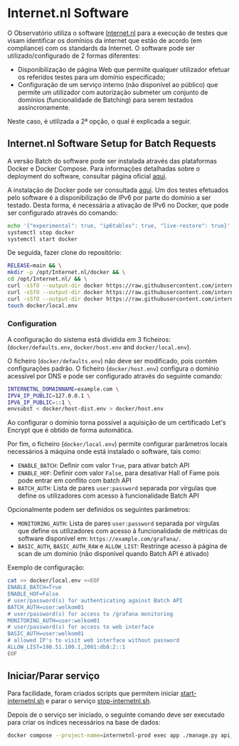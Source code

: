 # Internet.nl Software

O Observatório utiliza o software [Internet.nl](https://github.com/internetstandards/Internet.nl) para a execução de testes que visam identificar os domínios da internet que estão de acordo (em compliance) com os standards da Internet.
O software pode ser utilizado/configurado de 2 formas diferentes:
 - Disponibilização de página Web que permiite qualquer utilizador efetuar os referidos testes para um domínio especificado;
 - Configuração de um serviço interno (não disponível ao público) que permite um utilizador com autorização submeter um conjunto de domínios (funcionalidade de Batching) para serem testados assíncronamente.

Neste caso, é utilizada a 2ª opção, o qual é explicada a seguir.

## Internet.nl Software Setup for Batch Requests

A versão Batch do software pode ser instalada através das plataformas Docker e Docker Compose.
Para informações detalhadas sobre o deployment do software, consultar página oficial [aqui](https://github.com/internetstandards/Internet.nl/blob/main/documentation/Docker-deployment-batch.md).

A instalação de Docker pode ser consultada [aqui](https://docs.docker.com/desktop/install/linux-install/).
Um dos testes efetuados pelo software é a disponibilização de IPv6 por parte do domínio a ser testado. Desta forma, é necessária a ativação de IPv6 no Docker, que pode ser configurado através do comando:
```bash
echo '{"experimental": true, "ip6tables": true, "live-restore": true}' > /etc/docker/daemon.json
systemctl stop docker
systemctl start docker
```

De seguida, fazer clone do repositório:
```bash
RELEASE=main && \
mkdir -p /opt/Internet.nl/docker && \
cd /opt/Internet.nl/ && \
curl -sSfO --output-dir docker https://raw.githubusercontent.com/internetstandards/Internet.nl/${RELEASE}/docker/defaults.env && \
curl -sSfO --output-dir docker https://raw.githubusercontent.com/internetstandards/Internet.nl/${RELEASE}/docker/host-dist.env && \
curl -sSfO --output-dir docker https://raw.githubusercontent.com/internetstandards/Internet.nl/${RELEASE}/docker/docker-compose.yml && \
touch docker/local.env
```
### Configuration

A configuração do sistema está dividida em 3 ficheiros: (`docker/defaults.env`, `docker/host.env` and `docker/local.env`).

O ficheiro (`docker/defaults.env`) não deve ser modificado, pois contém configurações padrão.
O ficheiro (`docker/host.env`) configura o domínio acessível por DNS e pode ser configurado através do seguinte comando: 
```bash
INTERNETNL_DOMAINNAME=example.com \
IPV4_IP_PUBLIC=127.0.0.1 \
IPV6_IP_PUBLIC=::1 \
envsubst < docker/host-dist.env > docker/host.env
```
Ao configurar o domínio torna possível a aquisição de um certificado Let's Encrypt que é obtido de forma automática. 

Por fim, o ficheiro (`docker/local.env`) permite configurar parâmetros locais necessários à máquina onde está instalado o software, tais como:
- `ENABLE_BATCH`: Definir com valor `True`, para ativar batch API
- `ENABLE_HOF`: Definir com valor `False`, para desativar Hall of Fame pois pode entrar em conflito com batch API
- `BATCH_AUTH`: Lista de pares `user:password` separada por vírgulas que define os utilizadores com acesso à funcionalidade Batch API

Opcionalmente podem ser definidos os seguintes parâmetros:

- `MONITORING_AUTH`: Lista de pares `user:password` separada por vírgulas que define os utilizadores com acesso à funcionalidade de métricas do software disponível em: `https://example.com/grafana/`.
- `BASIC_AUTH`, `BASIC_AUTH_RAW` e `ALLOW_LIST`: Restringe acesso à página de scan de um domínio (não disponível quando Batch API é ativado)

Exemplo de configuração:
```bash
cat >> docker/local.env <<EOF
ENABLE_BATCH=True
ENABLE_HOF=False
# user/password(s) for authenticating against Batch API
BATCH_AUTH=user:welkom01
# user/password(s) for access to /grafana monitoring
MONITORING_AUTH=user:welkom01
# user/password(s) for access to web interface
BASIC_AUTH=user:welkom01
# allowed IP's to visit web interface without password
ALLOW_LIST=198.51.100.1,2001:db8:2::1
EOF
```

## Iniciar/Parar serviço

Para facilidade, foram criados scripts que permitem iniciar [start-internetnl.sh](https://github.com/henriquej-0904/Observatory-ISOC/blob/main/internet.nl/start-internetnl.sh) e parar o serviço [stop-internetnl.sh](https://github.com/henriquej-0904/Observatory-ISOC/blob/main/internet.nl/stop-internetnl.sh).

Depois de o serviço ser iniciado, o seguinte comando deve ser executado para criar os índices necessários na base de dados:
```bash
docker compose --project-name=internetnl-prod exec app ./manage.py api_create_db_indexes
```

